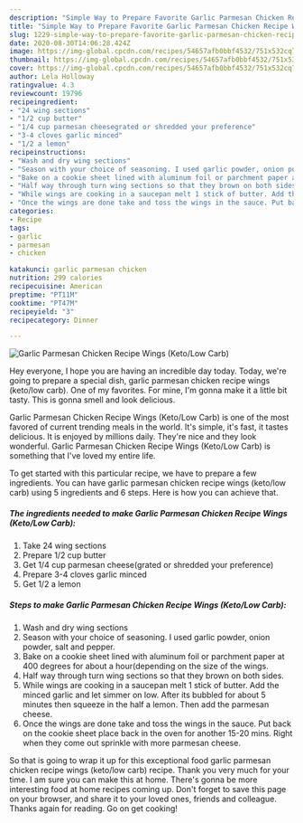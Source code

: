 ```yaml
---
description: "Simple Way to Prepare Favorite Garlic Parmesan Chicken Recipe Wings (Keto/Low Carb)"
title: "Simple Way to Prepare Favorite Garlic Parmesan Chicken Recipe Wings (Keto/Low Carb)"
slug: 1229-simple-way-to-prepare-favorite-garlic-parmesan-chicken-recipe-wings-keto-low-carb
date: 2020-08-30T14:06:28.424Z
image: https://img-global.cpcdn.com/recipes/54657afb0bbf4532/751x532cq70/garlic-parmesan-chicken-recipe-wings-ketolow-carb-recipe-main-photo.jpg
thumbnail: https://img-global.cpcdn.com/recipes/54657afb0bbf4532/751x532cq70/garlic-parmesan-chicken-recipe-wings-ketolow-carb-recipe-main-photo.jpg
cover: https://img-global.cpcdn.com/recipes/54657afb0bbf4532/751x532cq70/garlic-parmesan-chicken-recipe-wings-ketolow-carb-recipe-main-photo.jpg
author: Lela Holloway
ratingvalue: 4.3
reviewcount: 19796
recipeingredient:
- "24 wing sections"
- "1/2 cup butter"
- "1/4 cup parmesan cheesegrated or shredded your preference"
- "3-4 cloves garlic minced"
- "1/2 a lemon"
recipeinstructions:
- "Wash and dry wing sections"
- "Season with your choice of seasoning. I used garlic powder, onion powder, salt and pepper."
- "Bake on a cookie sheet lined with aluminum foil or parchment paper at 400 degrees for about a hour(depending on the size of the wings."
- "Half way through turn wing sections so that they brown on both sides."
- "While wings are cooking in a saucepan melt 1 stick of butter. Add the minced garlic and let simmer on low. After its bubbled for about 5 minutes then squeeze in the half a lemon. Then add the parmesan cheese."
- "Once the wings are done take and toss the wings in the sauce. Put back on the cookie sheet place back in the oven for another 15-20 mins. Right when they come out sprinkle with more parmesan cheese."
categories:
- Recipe
tags:
- garlic
- parmesan
- chicken

katakunci: garlic parmesan chicken 
nutrition: 299 calories
recipecuisine: American
preptime: "PT11M"
cooktime: "PT47M"
recipeyield: "3"
recipecategory: Dinner

---
```



![Garlic Parmesan Chicken Recipe Wings (Keto/Low Carb)](https://img-global.cpcdn.com/recipes/54657afb0bbf4532/751x532cq70/garlic-parmesan-chicken-recipe-wings-ketolow-carb-recipe-main-photo.jpg)

Hey everyone, I hope you are having an incredible day today. Today, we're going to prepare a special dish, garlic parmesan chicken recipe wings (keto/low carb). One of my favorites. For mine, I'm gonna make it a little bit tasty. This is gonna smell and look delicious.

Garlic Parmesan Chicken Recipe Wings (Keto/Low Carb) is one of the most favored of current trending meals in the world. It's simple, it's fast, it tastes delicious. It is enjoyed by millions daily. They're nice and they look wonderful. Garlic Parmesan Chicken Recipe Wings (Keto/Low Carb) is something that I've loved my entire life.




To get started with this particular recipe, we have to prepare a few ingredients. You can have garlic parmesan chicken recipe wings (keto/low carb) using 5 ingredients and 6 steps. Here is how you can achieve that.

<!--inarticleads1-->

##### The ingredients needed to make Garlic Parmesan Chicken Recipe Wings (Keto/Low Carb):

1. Take 24 wing sections
1. Prepare 1/2 cup butter
1. Get 1/4 cup parmesan cheese(grated or shredded your preference)
1. Prepare 3-4 cloves garlic minced
1. Get 1/2 a lemon




<!--inarticleads2-->

##### Steps to make Garlic Parmesan Chicken Recipe Wings (Keto/Low Carb):

1. Wash and dry wing sections
1. Season with your choice of seasoning. I used garlic powder, onion powder, salt and pepper.
1. Bake on a cookie sheet lined with aluminum foil or parchment paper at 400 degrees for about a hour(depending on the size of the wings.
1. Half way through turn wing sections so that they brown on both sides.
1. While wings are cooking in a saucepan melt 1 stick of butter. Add the minced garlic and let simmer on low. After its bubbled for about 5 minutes then squeeze in the half a lemon. Then add the parmesan cheese.
1. Once the wings are done take and toss the wings in the sauce. Put back on the cookie sheet place back in the oven for another 15-20 mins. Right when they come out sprinkle with more parmesan cheese.




So that is going to wrap it up for this exceptional food garlic parmesan chicken recipe wings (keto/low carb) recipe. Thank you very much for your time. I am sure you can make this at home. There's gonna be more interesting food at home recipes coming up. Don't forget to save this page on your browser, and share it to your loved ones, friends and colleague. Thanks again for reading. Go on get cooking!
